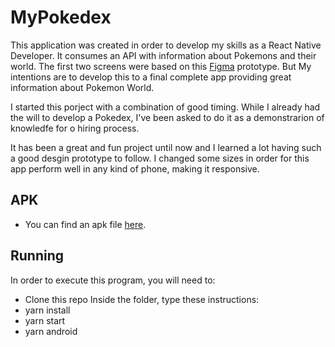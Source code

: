 # MyPokedex
This application was created in order to develop my skills as a React Native Developer. It consumes an API with information about Pokemons and their world.
The first two screens were based on this [Figma](https://www.figma.com/file/Sj1JuLgfekcY3I2WeimUyl/Desafio-t%C3%A9cnico-front-end-mobile?node-id=314%3A3) prototype.
But My intentions are to develop this to a final complete app providing great information about Pokemon World.

I started this porject with a combination of good timing. While I already had the will to develop a Pokedex, I've been asked to do it as a demonstrarion of knowledfe for o hiring process. 

It has been a great and fun project until now and I learned a lot having such a good desgin prototype to follow. 
I changed some sizes in order for this app perform well in any kind of phone, making it responsive. 

## APK
- You can find an apk file [here](https://drive.google.com/file/d/1mnEjiPB9w63STWBeLWWC8td92w2KQL12/view?usp=sharing). 

## Running
In order to execute this program, you will need to:
- Clone this repo
Inside the folder, type these instructions:
- yarn install
- yarn start
- yarn android
